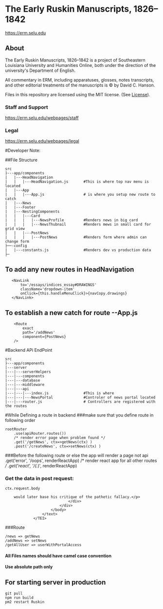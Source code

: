 # The Early Ruskin Manuscripts, 1826–1842
https://erm.selu.edu

## About
The Early Ruskin Manuscripts, 1826–1842 is a project of Southeastern Louisiana University and Humanities Online, both under the direction of the university's Department of English.

All commentary in ERM, including apparatuses, glosses, notes transcripts, and other editorial treatments of the manuscripts is © by David C. Hanson.

Files in this repository are licensed using the MIT license. (See [License](./LICENSE)).

### Staff and Support
https://erm.selu.edu/webpages/staff

### Legal
https://erm.selu.edu/webpages/legal




#Developer Note:

##File Structure
    
    src
    ├---app/components
    |   |---HeadNavigation
    |   |   |---HeadNavigation.js       #This is where top nav menu is located
    |   |---App
    |   |   |---App.js                  # is where you setup new route to catch
    |   |---News
    |   |---Footer
    |   |---NestingComponents
    |   |   |---Card
    |   |   |   |---NewsProfile         #Renders news in big card
    |   |   |   |---NewsThubnail        #Renders mews in small card for grid view
    |   |   |---PostNews
    |   |   |   |---PostNews            #Renders form where admin can change form
    ├──-config
    |   |---constants.js                #Renders dev vs production data 
    ├─
    


## To add any new routes in HeadNavigation
    
       <NavLink
           to='/essays/indices_essay#DRAWINGS'
           className='dropdown-item'
           onClick={this.handleMenuClick}>{navCopy.drawings}
       </NavLink>

## To establish a new catch for route --App.js 
        <Route
            exact
            path='/addNews'
            component={PostNews}
        />
        
#Backend APi EndPoint

    src
    ├---app/components
    |---server
    |---|---serverHelpers
    |---|---components
    |---|---database
    |---|---middleware
    |---|---api
    |---|---|---index.js                #This is where 
    |---|---|---NewsPortal              #Controler of news portal located
    |---|---router.js                   # Controllers are registered with the routes


#While Defining a route in backend
###make sure that you define route in following order
        
   
    rootRouter
        .use(apiRouter.routes())
        /* render error page when problem found */
        .get('/getNews', ctx=>getNews(ctx) )
        .post('/createNews', ctx=>setNews(ctx) )

###Before the following route or else the app will render a page not api        
        .get('error', '/oops', renderReactApp)
        /* render react app for all other routes */
        .get('react', '/(.*)', renderReactApp)

### Get the data in post request:
    ctx.request.body
    
        would later base his critique of the pathetic fallacy.</p>
                                 </div>
                             </div>
                         </body>
                     </text>
                 </TEI>

###Route 

    /news => getNews
    /addNews => setNews
    /getAllUser => userWithPortalAccess


#### All Files names should have camel case convention
#### Use absolute path only

## For starting server in production
    git pull
    npm run build
    pm2 restart Ruskin
